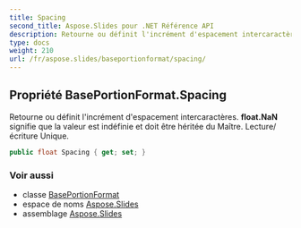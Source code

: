 ```yaml
---
title: Spacing
second_title: Aspose.Slides pour .NET Référence API
description: Retourne ou définit l'incrément d'espacement intercaractères. **float.NaN** signifie que la valeur est indéfinie et doit être héritée du Maître. Lecture/écriture Unique.
type: docs
weight: 210
url: /fr/aspose.slides/baseportionformat/spacing/
---
```


## Propriété BasePortionFormat.Spacing

Retourne ou définit l'incrément d'espacement intercaractères. **float.NaN** signifie que la valeur est indéfinie et doit être héritée du Maître. Lecture/écriture Unique.

```csharp
public float Spacing { get; set; }
```

### Voir aussi

* classe [BasePortionFormat](../../baseportionformat)
* espace de noms [Aspose.Slides](../../baseportionformat)
* assemblage [Aspose.Slides](../../../)

<!-- NE PAS ÉDITER : généré par xmldocmd pour Aspose.Slides.dll -->
